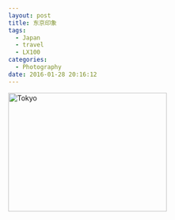 ```yaml
---
layout: post
title: 东京印象
tags:
  - Japan
  - travel
  - LX100
categories:
  - Photography
date: 2016-01-28 20:16:12
---
```


<a data-flickr-embed="true" data-header="true" data-footer="true"  href="https://www.flickr.com/photos/wittyfilter/albums/72157664275749082" title="Tokyo"><img src="https://farm2.staticflickr.com/1623/24098096153_7494dc0c4d_n.jpg" width="320" height="240" alt="Tokyo"></a><script async src="//embedr.flickr.com/assets/client-code.js" charset="utf-8"></script>